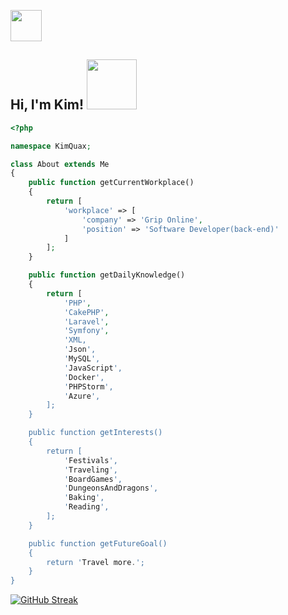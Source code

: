 <img src="https://media.giphy.com/media/v1.Y2lkPTc5MGI3NjExMmtmeHN1MzdpMGR6Mjc3MWVmbXNuNHExcG93bDgyZmUxYnN0eTZ0NCZjdD1z/L0t5istHtiDgJ40PZw/giphy.gif" width="50"></h2>
<h2> Hi, I'm Kim! <img src="https://media.giphy.com/media/v1.Y2lkPTc5MGI3NjExMjFhMDU3Yjg4NDU2NTlkZDI0MzQ5Mzk4MDNjNjU0ZmY5YjBjNjAwYyZjdD1z/A9dZqpVpbLsju/giphy.gif" width="80"></h2>

```php
<?php

namespace KimQuax;

class About extends Me
{
    public function getCurrentWorkplace()
    {
        return [
            'workplace' => [
                'company' => 'Grip Online',
                'position' => 'Software Developer(back-end)'
            ]
        ];
    }

    public function getDailyKnowledge()
    {
        return [
            'PHP',
            'CakePHP',
            'Laravel',
            'Symfony',
            'XML,
            'Json',
            'MySQL',
            'JavaScript',
            'Docker',
            'PHPStorm',
            'Azure',
        ];
    }

    public function getInterests()
    {
        return [
            'Festivals',
            'Traveling',
            'BoardGames',
            'DungeonsAndDragons',
            'Baking',
            'Reading',
        ];
    }

    public function getFutureGoal()
    {
        return 'Travel more.';
    }
}
```
 [![GitHub Streak](http://github-readme-streak-stats.herokuapp.com?user=Esmaraldaa1&theme=onedark)](https://git.io/streak-stats) 
